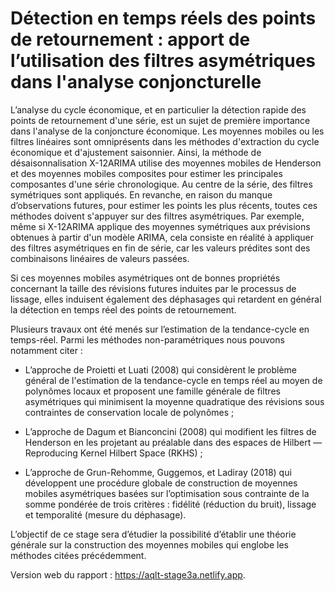 # Détection en temps réels des points de retournement : apport de l’utilisation des filtres asymétriques dans l'analyse conjoncturelle

L’analyse du cycle économique, et en particulier la détection rapide des points de retournement d'une série, est un sujet de première importance dans l'analyse de la conjoncture économique. Les moyennes mobiles ou les filtres linéaires sont omniprésents dans les méthodes d'extraction du cycle économique et d'ajustement saisonnier. Ainsi, la méthode de désaisonnalisation X-12ARIMA utilise des moyennes mobiles de Henderson et des moyennes mobiles composites pour estimer les principales composantes d'une série chronologique. Au centre de la série, des filtres symétriques sont appliqués. En revanche, en raison du manque d’observations futures, pour estimer les points les plus récents, toutes ces méthodes doivent s'appuyer sur des filtres asymétriques. Par exemple, même si X-12ARIMA applique des moyennes symétriques aux prévisions obtenues à partir d'un modèle ARIMA, cela consiste en réalité à appliquer des filtres asymétriques en fin de série, car les valeurs prédites sont des combinaisons linéaires de valeurs passées. 

Si ces moyennes mobiles asymétriques ont de bonnes propriétés concernant la taille des révisions futures induites par le processus de lissage, elles induisent également des déphasages qui retardent en général la détection en temps réel des points de retournement.

Plusieurs travaux ont été menés sur l’estimation de la tendance-cycle en temps-réel. Parmi les méthodes non-paramétriques nous pouvons notamment citer :

- L’approche de Proietti et Luati (2008) qui considèrent le problème général de l'estimation de la tendance-cycle en temps réel au moyen de polynômes locaux et proposent une famille générale de filtres asymétriques qui minimisent la moyenne quadratique des révisions sous contraintes de conservation locale de polynômes ;

- L’approche de Dagum et Bianconcini (2008) qui modifient les filtres de Henderson en les projetant au préalable dans des espaces de Hilbert — Reproducing Kernel Hilbert Space (RKHS) ;

- L’approche de Grun-Rehomme, Guggemos, et Ladiray (2018) qui développent une procédure globale de construction de moyennes mobiles asymétriques basées sur l’optimisation sous contrainte de la somme pondérée de trois critères : fidélité (réduction du bruit), lissage et temporalité (mesure du déphasage).

L’objectif de ce stage sera d’étudier la possibilité d’établir une théorie générale sur la construction des moyennes mobiles qui englobe les méthodes citées précédemment.

Version web du rapport : https://aqlt-stage3a.netlify.app.
